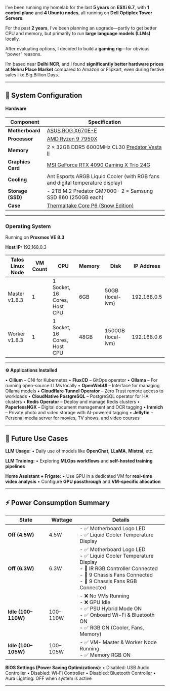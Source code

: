 I’ve been running my homelab for the last **5 years** on **ESXi 6.7**, with **1 control plane** and **4 Ubuntu nodes**, all running on **Dell Optiplex Tower Servers**.  

For the past **2 years**, I’ve been planning an upgrade—partly to get better CPU and memory, but primarily to run **large language models (LLMs)** locally.

After evaluating options, I decided to build a **gaming rig**—for obvious “power” reasons.

I’m based near **Delhi NCR**, and I found **significantly better hardware prices at Nehru Place Market** compared to Amazon or Flipkart, even during festive sales like Big Billion Days.

---

## **🔧 System Configuration**

#### **Hardware**

| **Component**     | **Specification**                                                                                                                     |
| ----------------- | ------------------------------------------------------------------------------------------------------------------------------------- |
| **Motherboard**   | [ASUS ROG X670E-E](https://rog.asus.com/motherboards/rog-strix/rog-strix-x670e-e-gaming-wifi-model/)                                  |
| **Processor**     | [AMD Ryzen 9 7950X](https://www.amd.com/en/products/processors/desktops/ryzen/7000-series/amd-ryzen-9-7950x.html)                     |
| **Memory**        | 2 × 32GB DDR5 6000MHz CL30 [Predator Vesta II](https://www.predatorstorage.com/products/predator-vesta-ii-7200-mhz-rgb-ram-ddr5.html) |
| **Graphics Card** | [MSI GeForce RTX 4090 Gaming X Trio 24G](https://www.msi.com/Graphics-Card/GeForce-RTX-4090-GAMING-X-TRIO-24G)                        |
| **Cooling**       | Ant Esports ARGB Liquid Cooler (with RGB fans and digital temperature display)                                                        |
| **Storage (SSD)** | - 2TB M.2 Predator GM7000- 2 × Samsung SSD 860 (250GB each)                                                                           |
| **Case**          | [Thermaltake Core P6 (Snow Edition)](https://www.thermaltake.com/core-p6-tempered-glass-snow-mid-tower-chassis.html)                  |

---

### **Operating System**


Running on **Proxmox VE 8.3**

**Host IP:** 192.168.0.3

|**Talos Linux Node**|**VM Count**|**CPU**|**Memory**|**Disk**|**IP Address**|
|---|---|---|---|---|---|
|Master v1.8.3|1|1 Socket, 16 Cores, Host CPU|6GB|50GB (local-lvm)|192.168.0.5|
|Worker v1.8.3|1|1 Socket, 16 Cores, Host CPU|48GB|1500GB (local-lvm)|192.168.0.6|
  
---

**⚙️ Applications Installed**

• **Cilium** – CNI for Kubernetes
• **FluxCD** – GitOps operator
• **Ollama** – For running open-source LLMs locally
• **OpenWebUI** – Interface for managing Ollama models
• **Cloudflare Tunnel Operator** – Zero Trust remote access to workloads
• **CloudNative PostgreSQL** – PostgreSQL operator for HA clusters
• **Redis Operator** – Deploy and manage Redis clusters
• **PaperlessNGX** – Digital document management and OCR tagging
• **Immich** – Private photo and video storage with AI-powered tagging
• **Jellyfin** – Personal media server for movies, TV shows, and video courses

---

## **🚀 Future Use Cases**

**LLM Usage:**
• Daily use of models like **OpenChat**, **LLaMA**, **Mistral**, etc.

**LLM Training:**
• Exploring **MLOps workflows** and **self-hosted training pipelines**

**Home Assistant + Frigate:**
• Use GPU in a dedicated VM for **real-time video analysis**
• Configure **GPU passthrough** and **VM-specific allocation**

---

## **⚡ Power Consumption Summary**

| **State**           | **Wattage** | **Details**                                                                                                                                                                    |
| ------------------- | ----------- | ------------------------------------------------------------------------------------------------------------------------------------------------------------------------------ |
| **Off (4.5W)**      | 4.5W        | - ✅ Motherboard Logo LED <br>- ✅ Liquid Cooler Temperature Display                                                                                                             |
| **Off (6.3W)**      | 6.3W        | - ✅ Motherboard Logo LED <br>- ✅ Liquid Cooler Temperature Display <br>- 🔌 IR RGB Controller Connected<br>- 🔌 9 Chassis Fans Connected <br>- 🔌 9 Chassis Fans RGB Connected |
| **Idle (100–110W)** | 100–110W    | - ❌ No VMs Running <br>- ❌ GPU Idle <br>- ✅ PSU Hybrid Mode ON <br>- ✅ Onboard Wi-Fi & Bluetooth ON<br>- ✅ RGB ON (Cooler, Fans, Memory)                                       |
| **Idle (100–105W)** | 100–105W    | - ✅ VM- Master & Worker Node Running <br>- ✅ Memory RGB ON                                                                                                                     |

**BIOS Settings (Power Saving Optimizations):**
• Disabled: USB Audio Controller
• Disabled: Wi-Fi Controller
• Disabled: Bluetooth Controller
• Aura Lighting: OFF when system is active

---